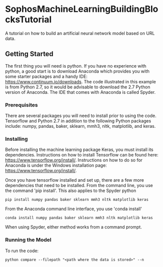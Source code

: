 # SophosMachineLearningBuildingBlocksTutorial
A tutorial on how to build an artificial neural network model based on URL data.

## Getting Started
The first thing you will need is python. If you have no experience with python, a good start is to download Anaconda which provides you with some starter packages and a handy IDE: https://www.continuum.io/downloads. The code illustrated in this example is from Python 2.7, so it would be advisable to download the 2.7 Python version of Anaconda. The IDE that comes with Anaconda is called Spyder.

### Prerequisites
There are several packages you will need to install prior to using the code. Tensorflow and Python 2.7 in addition to the following Python packages include: numpy, pandas, baker, sklearn, mmh3, nltk, matplotlib, and keras. 

### Installing
Before installing the machine learning package Keras, you must install its dependencies. Instructions on how to install Tensorflow can be found here: https://www.tensorflow.org/install/. Instructions on how to do so for Anaconda is under the Windows installation page: https://www.tensorflow.org/install/. 

Once you have tensorflow installed and set up, there are a few more dependencies that need to be installed. From the command line, you use the command 'pip install'. This also applies to the Spyder python
```
pip install numpy pandas baker sklearn mmh3 nltk matplotlib keras
```
From the Anaconda command line interface, you use 'conda install'
```
conda install numpy pandas baker sklearn mmh3 nltk matplotlib keras
```
When using Spyder, either method works from a command prompt. 

### Running the Model
To run the code:
```
python compare --filepath "<path where the data is stored>" --n 
```
